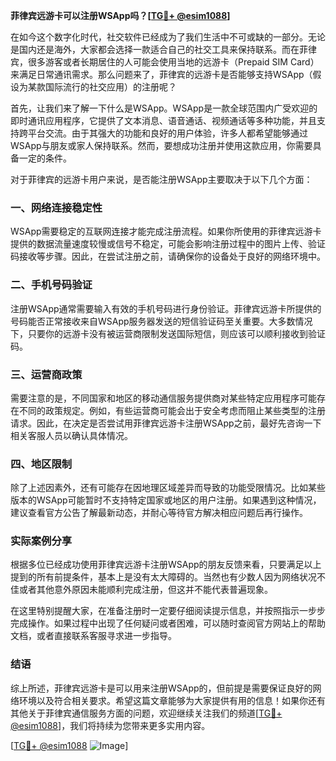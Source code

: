 **菲律宾远游卡可以注册WSApp吗？[[TG💪+ @esim1088](https://t.me/s/esim1088)]**

在如今这个数字化时代，社交软件已经成为了我们生活中不可或缺的一部分。无论是国内还是海外，大家都会选择一款适合自己的社交工具来保持联系。而在菲律宾，很多游客或者长期居住的人可能会使用当地的远游卡（Prepaid SIM Card）来满足日常通讯需求。那么问题来了，菲律宾的远游卡是否能够支持WSApp（假设为某款国际流行的社交应用）的注册呢？

首先，让我们来了解一下什么是WSApp。WSApp是一款全球范围内广受欢迎的即时通讯应用程序，它提供了文本消息、语音通话、视频通话等多种功能，并且支持跨平台交流。由于其强大的功能和良好的用户体验，许多人都希望能够通过WSApp与朋友或家人保持联系。然而，要想成功注册并使用这款应用，你需要具备一定的条件。

对于菲律宾的远游卡用户来说，是否能注册WSApp主要取决于以下几个方面：

### 一、网络连接稳定性

WSApp需要稳定的互联网连接才能完成注册流程。如果你所使用的菲律宾远游卡提供的数据流量速度较慢或信号不稳定，可能会影响注册过程中的图片上传、验证码接收等步骤。因此，在尝试注册之前，请确保你的设备处于良好的网络环境中。

### 二、手机号码验证

注册WSApp通常需要输入有效的手机号码进行身份验证。菲律宾远游卡所提供的号码能否正常接收来自WSApp服务器发送的短信验证码至关重要。大多数情况下，只要你的远游卡没有被运营商限制发送国际短信，则应该可以顺利接收到验证码。

### 三、运营商政策

需要注意的是，不同国家和地区的移动通信服务提供商对某些特定应用程序可能存在不同的政策规定。例如，有些运营商可能会出于安全考虑而阻止某些类型的注册请求。因此，在决定是否尝试用菲律宾远游卡注册WSApp之前，最好先咨询一下相关客服人员以确认具体情况。

### 四、地区限制

除了上述因素外，还有可能存在因地理区域差异而导致的功能受限情况。比如某些版本的WSApp可能暂时不支持特定国家或地区的用户注册。如果遇到这种情况，建议查看官方公告了解最新动态，并耐心等待官方解决相应问题后再行操作。

### 实际案例分享

根据多位已经成功使用菲律宾远游卡注册WSApp的朋友反馈来看，只要满足以上提到的所有前提条件，基本上是没有太大障碍的。当然也有少数人因为网络状况不佳或者其他意外原因未能顺利完成注册，但这并不能代表普遍现象。

在这里特别提醒大家，在准备注册时一定要仔细阅读提示信息，并按照指示一步步完成操作。如果过程中出现了任何疑问或者困难，可以随时查阅官方网站上的帮助文档，或者直接联系客服寻求进一步指导。

### 结语

综上所述，菲律宾远游卡是可以用来注册WSApp的，但前提是需要保证良好的网络环境以及符合相关要求。希望这篇文章能够为大家提供有用的信息！如果你还有其他关于菲律宾通信服务方面的问题，欢迎继续关注我们的频道[[TG💪+ @esim1088](https://t.me/s/esim1088)]，我们将持续为您带来更多实用内容。

[[TG💪+ @esim1088](https://t.me/s/esim1088) ![Image](https://i.postimg.cc/4NQfJmqS/Snipaste-2025-05-13-00-14-12.png)]